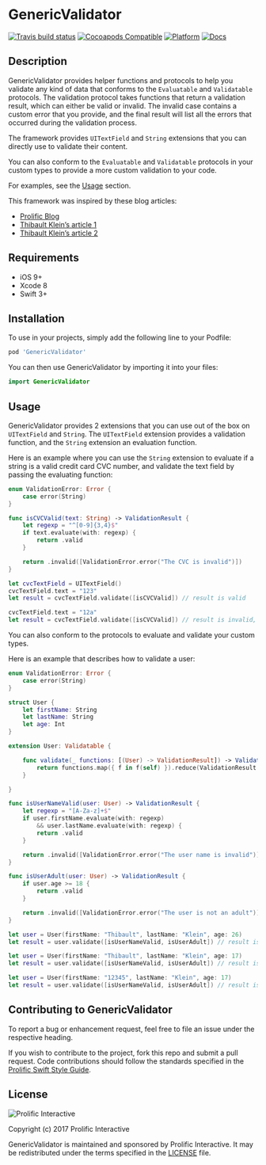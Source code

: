 # GenericValidator

[![Travis build status](https://img.shields.io/travis/prolificinteractive/GenericValidator.svg?style=flat-square)](https://travis-ci.org/prolificinteractive/GenericValidator)
[![Cocoapods Compatible](https://img.shields.io/cocoapods/v/GenericValidator.svg?style=flat-square)](https://img.shields.io/cocoapods/v/GenericValidator.svg)
[![Platform](https://img.shields.io/cocoapods/p/GenericValidator.svg?style=flat-square)](http://cocoadocs.org/docsets/GenericValidator)
[![Docs](https://img.shields.io/cocoapods/metrics/doc-percent/GenericValidator.svg?style=flat-square)](http://cocoadocs.org/docsets/GenericValidator)

## Description

GenericValidator provides helper functions and protocols to help you validate any kind of data that conforms to the `Evaluatable` and `Validatable` protocols. The validation protocol takes functions that return a validation result, which can either be valid or invalid. The invalid case contains a custom error that you provide, and the final result will list all the errors that occurred during the validation process.

The framework provides `UITextField` and `String` extensions that you can directly use to validate their content.

You can also conform to the `Evaluatable` and `Validatable` protocols in your custom types to provide a more custom validation to your code.

For examples, see the [Usage](##usage) section.

This framework was inspired by these blog articles:

* [Prolific Blog](http://blog.prolificinteractive.com/2016/09/08/a-functional-approach-to-uitextfield-validation/)
* [Thibault Klein’s article 1](http://thibaultklein.com/ios/a-functional-approach-to-uitextfield-validation/)
* [Thibault Klein’s article 2](http://thibaultklein.com/ios/a-functional-approach-to-validation-using-protocol-oriented-programming/)

## Requirements

* iOS 9+
* Xcode 8
* Swift 3+

## Installation

To use in your projects, simply add the following line to your Podfile:

```bash
pod 'GenericValidator'
```

You can then use GenericValidator by importing it into your files:

```swift
import GenericValidator
```

## Usage

GenericValidator provides 2 extensions that you can use out of the box on `UITextField` and `String`. The `UITextField` extension provides a validation function, and the `String` extension an evaluation function.

Here is an example where you can use the `String` extension to evaluate if a string is a valid credit card CVC number, and validate the text field by passing the evaluating function:

```swift
enum ValidationError: Error {
    case error(String)
}

func isCVCValid(text: String) -> ValidationResult {
    let regexp = "^[0-9]{3,4}$"
    if text.evaluate(with: regexp) {
        return .valid
    }

    return .invalid([ValidationError.error("The CVC is invalid")])
}

let cvcTextField = UITextField()
cvcTextField.text = "123"
let result = cvcTextField.validate([isCVCValid]) // result is valid

cvcTextField.text = "12a"
let result = cvcTextField.validate([isCVCValid]) // result is invalid, with error "The CVC is invalid"
```

You can also conform to the protocols to evaluate and validate your custom types.

Here is an example that describes how to validate a user:

```swift
enum ValidationError: Error {
    case error(String)
}

struct User {
    let firstName: String
    let lastName: String
    let age: Int
}

extension User: Validatable {

    func validate(_ functions: [(User) -> ValidationResult]) -> ValidationResult {
		return functions.map({ f in f(self) }).reduce(ValidationResult.valid) { $0.combine($1) }
    }

}

func isUserNameValid(user: User) -> ValidationResult {
    let regexp = "[A-Za-z]+$"
    if user.firstName.evaluate(with: regexp)
        && user.lastName.evaluate(with: regexp) {
        return .valid
    }

    return .invalid([ValidationError.error("The user name is invalid")])
}

func isUserAdult(user: User) -> ValidationResult {
    if user.age >= 18 {
        return .valid
    }

    return .invalid([ValidationError.error("The user is not an adult")])
}

let user = User(firstName: "Thibault", lastName: "Klein", age: 26)
let result = user.validate([isUserNameValid, isUserAdult]) // result is valid

let user = User(firstName: "Thibault", lastName: "Klein", age: 17)
let result = user.validate([isUserNameValid, isUserAdult]) // result is invalid with error "The user is not an adult"

let user = User(firstName: "12345", lastName: "Klein", age: 17)
let result = user.validate([isUserNameValid, isUserAdult]) // result is invalid with errors "The user name is invalid" and "The user is not an adult"
```

## Contributing to GenericValidator

To report a bug or enhancement request, feel free to file an issue under the respective heading.

If you wish to contribute to the project, fork this repo and submit a pull request. Code contributions should follow the standards specified in the [Prolific Swift Style Guide](https://github.com/prolificinteractive/swift-style-guide). 

## License

![Prolific Interactive](https://s3.amazonaws.com/prolificsitestaging/logos/Prolific_Logo_Full_Color.png)

Copyright (c) 2017 Prolific Interactive

GenericValidator is maintained and sponsored by Prolific Interactive. It may be redistributed under the terms specified in the [LICENSE] file.

[LICENSE]: ./LICENSE
